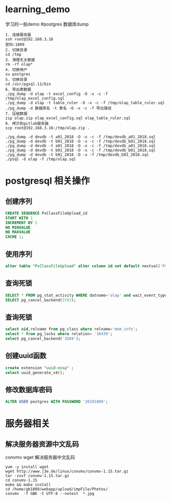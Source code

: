 # learning_demo
学习的一些demo
#postgres 数据库dump
```shell script
1. 连接服务器
ssh root@192.168.3.16
密码:1809
2. 切换目录
cd /tmp
3. 清理无关数据
rm -rf olap*
4. 切换用户
su postgres
5. 切换目录
cd /usr/pgsql-11/bin
6. 导出表数据
./pg_dump -d olap -t excel_config -O -x -c -f /tmp/olap_excel_config.sql
./pg_dump -d olap -t table_ruler -O -x -c -f /tmp/olap_table_ruler.sql
./pg_dump -d 数据库名 -t 表名 -O -x -c -f 导出路径
7. 压缩数据
zip olap.zip olap_excel_config.sql olap_table_ruler.sql
8. 拷贝到gitlab服务器
scp root@192.168.3.16:/tmp/olap.zip .

./pg_dump -d devdb -t a01_2018 -O -x -c -f /tmp/devdb_a01_2018.sql
./pg_dump -d devdb -t b01_2018 -O -x -c -f /tmp/devdb_b01_2018.sql
./pg_dump -d devdb -t a01_2018 -O -x -c -f /tmp/devdb_a01_2018.sql
./pg_dump -d devdb -t b01_2018 -O -x -c -f /tmp/devdb_b01_2018.sql
./pg_dump -d devdb -t b01_2018 -O -x -f /tmp/devdb_b01_2018.sql
./psql -d olap -f /tmp/olap.sql
```




# postgresql 相关操作

## 创建序列
```sql
CREATE SEQUENCE PxClassFileUpload_id
START WITH 1
INCREMENT BY 1
NO MINVALUE
NO MAXVALUE
CACHE 1;
```

## 使用序列
```sql
alter table "PxClassFileUpload" alter column id set default nextval('PxClassFileUpload_id');
```


## 查询死锁
```sql
SELECT * FROM pg_stat_activity WHERE datname='olap' and wait_event_type = 'Lock' order by pid;
SELECT pg_cancel_backend(3783);
```

## 查询死锁
```sql
select oid,relname from pg_class where relname='mem_info';
select * from pg_locks where relation= '16439';
select pg_cancel_backend('3584');
```


## 创建uuid函数
```sql
create extension "uuid-ossp" ;
select uuid_generate_v4();
```


## 修改数据库密码
```sql
ALTER USER postgres WITH PASSWORD '20191809';
```


# 服务器相关
## 解决服务器资源中文乱码
convmv   wget 解决服务器中文乱码
```shell script
yum -y install wget
wget http://www.j3e.de/linux/convmv/convmv-1.15.tar.gz
tar -zxvf convmv-1.15.tar.gz
cd convmv-1.15
make && make install
cd /home/gb1809/webapp/upload/impFile/Photos/
convmv  -f GBK -t UTF-8 --notest  *.jpg

```
